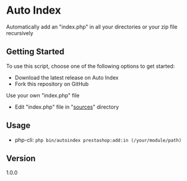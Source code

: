 Auto Index
=========

Automatically add an "index.php" in all your directories or your zip file recursively

## Getting Started

To use this script, choose one of the following options to get started:
* Download the latest release on Auto Index
* Fork this repository on GitHub

Use your own "index.php" file
* Edit "index.php" file in "[sources](https://github.com/PrestaShopCorp/autoindex/assets/)" directory

## Usage

- php-cli: `php bin/autoindex prestashop:add:in (/your/module/path)`


## Version
1.0.0
